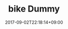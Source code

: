 ---
title: "bike Dummy"
date: 2017-09-02T22:18:14+09:00
eyecatch: "http://placehold.jp/24/cc9999/993333/300x130.png"
eyecatch_alt: "これはaltです"
categories: "bike"
tags: []
draft: false
---